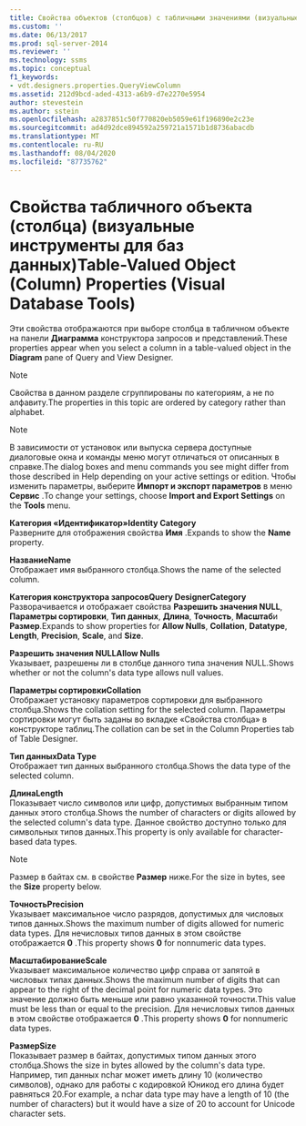 ```yaml
---
title: Свойства объектов (столбцов) с табличными значениями (визуальные инструменты для баз данных) | Документация Майкрософт
ms.custom: ''
ms.date: 06/13/2017
ms.prod: sql-server-2014
ms.reviewer: ''
ms.technology: ssms
ms.topic: conceptual
f1_keywords:
- vdt.designers.properties.QueryViewColumn
ms.assetid: 212d9bcd-aded-4313-a6b9-d7e2270e5954
author: stevestein
ms.author: sstein
ms.openlocfilehash: a2837851c50f770820eb5059e61f196890e2c23e
ms.sourcegitcommit: ad4d92dce894592a259721a1571b1d8736abacdb
ms.translationtype: MT
ms.contentlocale: ru-RU
ms.lasthandoff: 08/04/2020
ms.locfileid: "87735762"
---
```

# <a name="table-valued-object-column-properties-visual-database-tools"></a><span data-ttu-id="cfc9f-102">Свойства табличного объекта (столбца) (визуальные инструменты для баз данных)</span><span class="sxs-lookup"><span data-stu-id="cfc9f-102">Table-Valued Object (Column) Properties (Visual Database Tools)</span></span>
  <span data-ttu-id="cfc9f-103">Эти свойства отображаются при выборе столбца в табличном объекте на панели **Диаграмма** конструктора запросов и представлений.</span><span class="sxs-lookup"><span data-stu-id="cfc9f-103">These properties appear when you select a column in a table-valued object in the **Diagram** pane of Query and View Designer.</span></span>  
  
> [!NOTE]  
>  <span data-ttu-id="cfc9f-104">Свойства в данном разделе сгруппированы по категориям, а не по алфавиту.</span><span class="sxs-lookup"><span data-stu-id="cfc9f-104">The properties in this topic are ordered by category rather than alphabet.</span></span>  
  
> [!NOTE]  
>  <span data-ttu-id="cfc9f-105">В зависимости от установок или выпуска сервера доступные диалоговые окна и команды меню могут отличаться от описанных в справке.</span><span class="sxs-lookup"><span data-stu-id="cfc9f-105">The dialog boxes and menu commands you see might differ from those described in Help depending on your active settings or edition.</span></span> <span data-ttu-id="cfc9f-106">Чтобы изменить параметры, выберите **Импорт и экспорт параметров** в меню **Сервис** .</span><span class="sxs-lookup"><span data-stu-id="cfc9f-106">To change your settings, choose **Import and Export Settings** on the **Tools** menu.</span></span>  
  
 <span data-ttu-id="cfc9f-107">**Категория «Идентификатор»**</span><span class="sxs-lookup"><span data-stu-id="cfc9f-107">**Identity Category**</span></span>  
 <span data-ttu-id="cfc9f-108">Разверните для отображения свойства **Имя** .</span><span class="sxs-lookup"><span data-stu-id="cfc9f-108">Expands to show the **Name** property.</span></span>  
  
 <span data-ttu-id="cfc9f-109">**Название**</span><span class="sxs-lookup"><span data-stu-id="cfc9f-109">**Name**</span></span>  
 <span data-ttu-id="cfc9f-110">Отображает имя выбранного столбца.</span><span class="sxs-lookup"><span data-stu-id="cfc9f-110">Shows the name of the selected column.</span></span>  
  
 <span data-ttu-id="cfc9f-111">**Категория конструктора запросов**</span><span class="sxs-lookup"><span data-stu-id="cfc9f-111">**Query DesignerCategory**</span></span>  
 <span data-ttu-id="cfc9f-112">Разворачивается и отображает свойства **Разрешить значения NULL**, **Параметры сортировки**, **Тип данных**, **Длина**, **Точность**, **Масштаб**и **Размер**.</span><span class="sxs-lookup"><span data-stu-id="cfc9f-112">Expands to show properties for **Allow Nulls**, **Collation**, **Datatype**, **Length**, **Precision**, **Scale**, and **Size**.</span></span>  
  
 <span data-ttu-id="cfc9f-113">**Разрешить значения NULL**</span><span class="sxs-lookup"><span data-stu-id="cfc9f-113">**Allow Nulls**</span></span>  
 <span data-ttu-id="cfc9f-114">Указывает, разрешены ли в столбце данного типа значения NULL.</span><span class="sxs-lookup"><span data-stu-id="cfc9f-114">Shows whether or not the column's data type allows null values.</span></span>  
  
 <span data-ttu-id="cfc9f-115">**Параметры сортировки**</span><span class="sxs-lookup"><span data-stu-id="cfc9f-115">**Collation**</span></span>  
 <span data-ttu-id="cfc9f-116">Отображает установку параметров сортировки для выбранного столбца.</span><span class="sxs-lookup"><span data-stu-id="cfc9f-116">Shows the collation setting for the selected column.</span></span> <span data-ttu-id="cfc9f-117">Параметры сортировки могут быть заданы во вкладке «Свойства столбца» в конструкторе таблиц.</span><span class="sxs-lookup"><span data-stu-id="cfc9f-117">The collation can be set in the Column Properties tab of Table Designer.</span></span>  
  
 <span data-ttu-id="cfc9f-118">**Тип данных**</span><span class="sxs-lookup"><span data-stu-id="cfc9f-118">**Data Type**</span></span>  
 <span data-ttu-id="cfc9f-119">Отображает тип данных выбранного столбца.</span><span class="sxs-lookup"><span data-stu-id="cfc9f-119">Shows the data type of the selected column.</span></span>  
  
 <span data-ttu-id="cfc9f-120">**Длина**</span><span class="sxs-lookup"><span data-stu-id="cfc9f-120">**Length**</span></span>  
 <span data-ttu-id="cfc9f-121">Показывает число символов или цифр, допустимых выбранным типом данных этого столбца.</span><span class="sxs-lookup"><span data-stu-id="cfc9f-121">Shows the number of characters or digits allowed by the selected column's data type.</span></span> <span data-ttu-id="cfc9f-122">Данное свойство доступно только для символьных типов данных.</span><span class="sxs-lookup"><span data-stu-id="cfc9f-122">This property is only available for character-based data types.</span></span>  
  
> [!NOTE]  
>  <span data-ttu-id="cfc9f-123">Размер в байтах см. в свойстве **Размер** ниже.</span><span class="sxs-lookup"><span data-stu-id="cfc9f-123">For the size in bytes, see the **Size** property below.</span></span>  
  
 <span data-ttu-id="cfc9f-124">**Точность**</span><span class="sxs-lookup"><span data-stu-id="cfc9f-124">**Precision**</span></span>  
 <span data-ttu-id="cfc9f-125">Указывает максимальное число разрядов, допустимых для числовых типов данных.</span><span class="sxs-lookup"><span data-stu-id="cfc9f-125">Shows the maximum number of digits allowed for numeric data types.</span></span> <span data-ttu-id="cfc9f-126">Для нечисловых типов данных в этом свойстве отображается **0** .</span><span class="sxs-lookup"><span data-stu-id="cfc9f-126">This property shows **0** for nonnumeric data types.</span></span>  
  
 <span data-ttu-id="cfc9f-127">**Масштабирование**</span><span class="sxs-lookup"><span data-stu-id="cfc9f-127">**Scale**</span></span>  
 <span data-ttu-id="cfc9f-128">Указывает максимальное количество цифр справа от запятой в числовых типах данных.</span><span class="sxs-lookup"><span data-stu-id="cfc9f-128">Shows the maximum number of digits that can appear to the right of the decimal point for numeric data types.</span></span> <span data-ttu-id="cfc9f-129">Это значение должно быть меньше или равно указанной точности.</span><span class="sxs-lookup"><span data-stu-id="cfc9f-129">This value must be less than or equal to the precision.</span></span> <span data-ttu-id="cfc9f-130">Для нечисловых типов данных в этом свойстве отображается **0** .</span><span class="sxs-lookup"><span data-stu-id="cfc9f-130">This property shows **0** for nonnumeric data types.</span></span>  
  
 <span data-ttu-id="cfc9f-131">**Размер**</span><span class="sxs-lookup"><span data-stu-id="cfc9f-131">**Size**</span></span>  
 <span data-ttu-id="cfc9f-132">Показывает размер в байтах, допустимых типом данных этого столбца.</span><span class="sxs-lookup"><span data-stu-id="cfc9f-132">Shows the size in bytes allowed by the column's data type.</span></span> <span data-ttu-id="cfc9f-133">Например, тип данных nchar может иметь длину 10 (количество символов), однако для работы с кодировкой Юникод его длина будет равняться 20.</span><span class="sxs-lookup"><span data-stu-id="cfc9f-133">For example, a nchar data type may have a length of 10 (the number of characters) but it would have a size of 20 to account for Unicode character sets.</span></span>  
  
  

